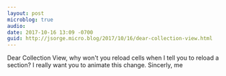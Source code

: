 ```yaml
---
layout: post
microblog: true
audio: 
date: 2017-10-16 13:09 -0700
guid: http://jsorge.micro.blog/2017/10/16/dear-collection-view.html
---
```

Dear Collection View, why won't you reload cells when I tell you to reload a section? I really want you to animate this change. Sincerly, me
